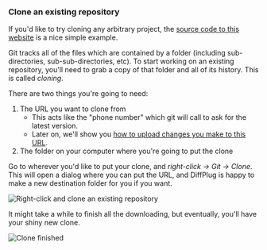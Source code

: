 ### Clone an existing repository

If you'd like to try cloning any arbitrary project, the [source code to this website](https://github.com/diffplug/gitfromscratch) is a nice simple example.

Git tracks all of the files which are contained by a folder (including sub-directories, sub-sub-directories, etc).  To start working on an existing repository, you'll need to grab a copy of that folder and all of its history.  This is called *cloning*.

There are two things you're going to need:
1. The URL you want to clone from
    + This acts like the "phone number" which git will call to ask for the latest version.
    + Later on, we'll show you [how to upload changes you make to this URL](Upload).
2. The folder on your computer where you're going to put the clone

Go to wherever you'd like to put your clone, and *right-click -> Git -> Clone*.  This will open a dialog where you can put the URL, and DiffPlug is happy to make a new destination folder for you if you want.

![Right-click and clone an existing repository](/01_DontKnowAnything/03_Clone/Rightclick_clone.gif)

It might take a while to finish all the downloading, but eventually, you'll have your shiny new clone.

![Clone finished](/01_DontKnowAnything/03_Clone/Clone_finished.gif)
